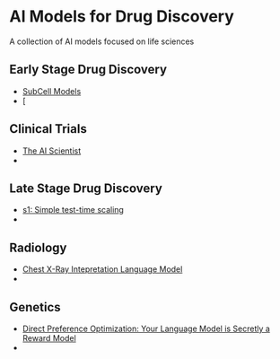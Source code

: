 # AI Models for Drug Discovery
A collection of AI models focused on life sciences

## Early Stage Drug Discovery
- [SubCell Models](https://virtualcellmodels.cziscience.com/model/0193323e-ebd5-727c-bb32-87ed8f737213)
- [

## Clinical Trials 
- [The AI Scientist](https://sakana.ai/ai-scientist/)
- 

## Late Stage Drug Discovery
- [s1: Simple test-time scaling](https://arxiv.org/pdf/2501.19393)
- 

## Radiology
- [Chest X-Ray Intepretation Language Model](https://stanford-aimi.github.io/chexagent.html)
- 

## Genetics 
- [Direct Preference Optimization: Your Language Model is Secretly a Reward Model](https://arxiv.org/pdf/2305.18290)
- 

